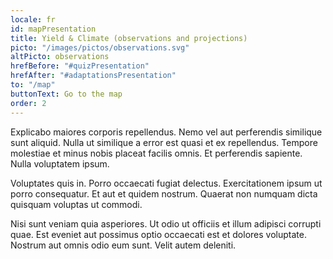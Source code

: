 ```yaml
---
locale: fr
id: mapPresentation
title: Yield & Climate (observations and projections)
picto: "/images/pictos/observations.svg"
altPicto: observations
hrefBefore: "#quizPresentation"
hrefAfter: "#adaptationsPresentation"
to: "/map"
buttonText: Go to the map
order: 2
---
```


Explicabo maiores corporis repellendus. Nemo vel aut perferendis similique sunt
aliquid. Nulla ut similique a error est quasi et ex repellendus. Tempore
molestiae et minus nobis placeat facilis omnis. Et perferendis sapiente. Nulla
voluptatem ipsum.

Voluptates quis in. Porro occaecati fugiat delectus. Exercitationem ipsum ut
porro consequatur. Et aut et quidem nostrum. Quaerat non numquam dicta quisquam
voluptas ut commodi.

Nisi sunt veniam quia asperiores. Ut odio ut officiis et illum adipisci corrupti
quae. Est eveniet aut possimus optio occaecati est et dolores voluptate. Nostrum
aut omnis odio eum sunt. Velit autem deleniti.
